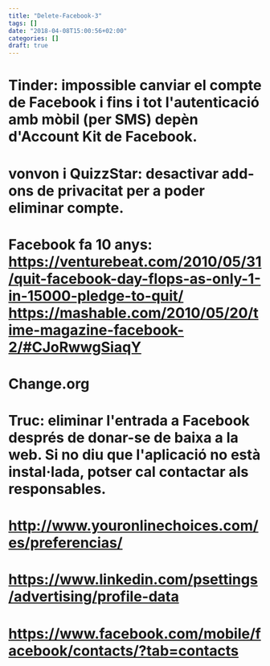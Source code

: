 ```yaml
---
title: "Delete-Facebook-3"
tags: []
date: "2018-04-08T15:00:56+02:00"
categories: []
draft: true
---
```

# Tinder: impossible canviar el compte de Facebook i fins i tot l'autenticació amb mòbil (per SMS) depèn d'Account Kit de Facebook.
# vonvon i QuizzStar: desactivar add-ons de privacitat per a poder eliminar compte.
# Facebook fa 10 anys: https://venturebeat.com/2010/05/31/quit-facebook-day-flops-as-only-1-in-15000-pledge-to-quit/ https://mashable.com/2010/05/20/time-magazine-facebook-2/#CJoRwwgSiaqY
# Change.org
# Truc: eliminar l'entrada a Facebook **després** de donar-se de baixa a la web. Si no diu que l'aplicació **no** està instal·lada, potser cal contactar als responsables.
# http://www.youronlinechoices.com/es/preferencias/
# https://www.linkedin.com/psettings/advertising/profile-data
# https://www.facebook.com/mobile/facebook/contacts/?tab=contacts
